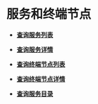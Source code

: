 # 服务和终端节点<a name="zh-cn_topic_0057845604"></a>

-   **[查询服务列表](查询服务列表.md)**  

-   **[查询服务详情](查询服务详情.md)**  

-   **[查询终端节点列表](查询终端节点列表.md)**  

-   **[查询终端节点详情](查询终端节点详情.md)**  

-   **[查询服务目录](查询服务目录.md)**  


